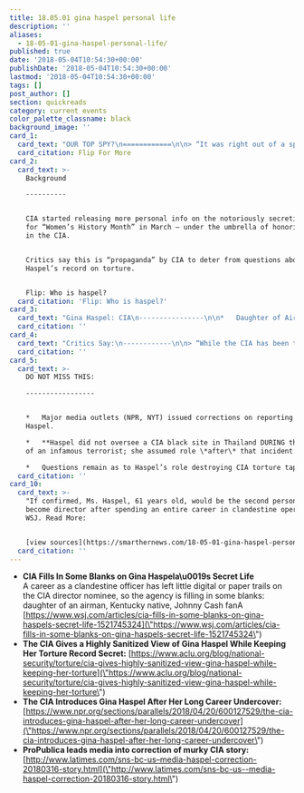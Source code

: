 ```yaml
---
title: 18.05.01 gina haspel personal life
description: ''
aliases:
  - 18-05-01-gina-haspel-personal-life/
published: true
date: '2018-05-04T10:54:30+00:00'
publishDate: '2018-05-04T10:54:30+00:00'
lastmod: '2018-05-04T10:54:30+00:00'
tags: []
post_author: []
section: quickreads
category: current events
color_palette_classname: black
background_image: ''
card_1:
  card_text: "OUR TOP SPY?\n============\n\n> “It was right out of a spy novel. It really didn’t get any better than that.a\x1D\n> \n> America finally hears from acting CIA Dir Gina Haspel about her life as a spy. As Fmr. Dir Mike Pompeo works his first full week as Sec. of State, attention shifts to whether or not Congress will confirm Haspel as FIRST female CIA Director.\n\nFlip For More"
  card_citation: Flip For More
card_2:
  card_text: >-
    Background

    ----------


    CIA started releasing more personal info on the notoriously secretive Haspel
    for “Women’s History Month” in March – under the umbrella of honoring women
    in the CIA.


    Critics say this is “propaganda” by CIA to deter from questions about
    Haspel’s record on torture.


    Flip: Who is haspel?
  card_citation: 'Flip: Who is haspel?'
card_3:
  card_text: "Gina Haspel: CIA\n----------------\n\n*   Daughter of Air Force pilot.\n*   Wanted to attend West Point – but couldna\x19t (no women at the time).\n*   Majored in language/ journalism at University of Louisville.\n*   First assignment: Africa.\n*   Decorated officer: received award for arrest & imprisonment of two wanted terrorists.\n*   61 years old; Not married.\n*   Fan of Johnny Cash."
  card_citation: ''
card_4:
  card_text: "Critics Say:\n------------\n\n> “While the CIA has been trying to salvage Gina Haspela\x19s rocky nomination to lead the agency with a series ofA gushing tweetsA and by making public only flattering bits of her record, the American people have to reckon with a nominee whose role in torture and the destruction of torture evidence is still shrouded in secrecy.”\n> \n> Brian Tashman, ACLU (4/27/18)"
  card_citation: ''
card_5:
  card_text: >-
    DO NOT MISS THIS:

    -----------------


    *   Major media outlets (NPR, NYT) issued corrections on reporting re: Gina
    Haspel.

    *   **Haspel did not oversee a CIA black site in Thailand DURING the torture
    of an infamous terrorist; she assumed role \*after\* that incident.**

    *   Questions remain as to Haspel’s role destroying CIA torture tapes.
  card_citation: ''
card_10:
  card_text: >-
    "If confirmed, Ms. Haspel, 61 years old, would be the second person to
    become director after spending an entire career in clandestine operations."
    WSJ. Read More:


    [view sources](https://smarthernews.com/18-05-01-gina-haspel-personal-life/)
  card_citation: ''
---
```

*   **CIA Fills In Some Blanks on Gina Haspela\\u0019s Secret Life**  
    A career as a clandestine officer has left little digital or paper trails on the CIA director nominee, so the agency is filling in some blanks: daughter of an airman, Kentucky native, Johnny Cash fanA [https://www.wsj.com/articles/cia-fills-in-some-blanks-on-gina-haspels-secret-life-1521745324](\"https://www.wsj.com/articles/cia-fills-in-some-blanks-on-gina-haspels-secret-life-1521745324\")
*   **The CIA Gives a Highly Sanitized View of Gina Haspel While Keeping Her Torture Record Secret:** [https://www.aclu.org/blog/national-security/torture/cia-gives-highly-sanitized-view-gina-haspel-while-keeping-her-torture](\"https://www.aclu.org/blog/national-security/torture/cia-gives-highly-sanitized-view-gina-haspel-while-keeping-her-torture\")
*   **The CIA Introduces Gina Haspel After Her Long Career Undercover:** [https://www.npr.org/sections/parallels/2018/04/20/600127529/the-cia-introduces-gina-haspel-after-her-long-career-undercover](\"https://www.npr.org/sections/parallels/2018/04/20/600127529/the-cia-introduces-gina-haspel-after-her-long-career-undercover\")
*   **ProPublica leads media into correction of murky CIA story:** [http://www.latimes.com/sns-bc-us–media-haspel-correction-20180316-story.html](\"http://www.latimes.com/sns-bc-us--media-haspel-correction-20180316-story.html\")